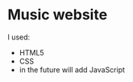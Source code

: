 <h1> Music website </h1>
<p> I used:</p>
<ul>
  <li>
    HTML5
  </li>
  <li>
    CSS
  </li>
  <li>
    in the future will add JavaScript
  </li>
</ul>

